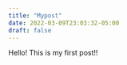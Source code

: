 ```yaml
---
title: "Mypost"
date: 2022-03-09T23:03:32-05:00
draft: false
---
```



Hello! This is my first post!!

